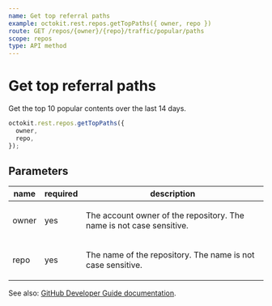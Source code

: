 ```yaml
---
name: Get top referral paths
example: octokit.rest.repos.getTopPaths({ owner, repo })
route: GET /repos/{owner}/{repo}/traffic/popular/paths
scope: repos
type: API method
---
```


# Get top referral paths

Get the top 10 popular contents over the last 14 days.

```js
octokit.rest.repos.getTopPaths({
  owner,
  repo,
});
```

## Parameters

<table>
  <thead>
    <tr>
      <th>name</th>
      <th>required</th>
      <th>description</th>
    </tr>
  </thead>
  <tbody>
    <tr><td>owner</td><td>yes</td><td>

The account owner of the repository. The name is not case sensitive.

</td></tr>
<tr><td>repo</td><td>yes</td><td>

The name of the repository. The name is not case sensitive.

</td></tr>
  </tbody>
</table>

See also: [GitHub Developer Guide documentation](https://docs.github.com/rest/metrics/traffic#get-top-referral-paths).
